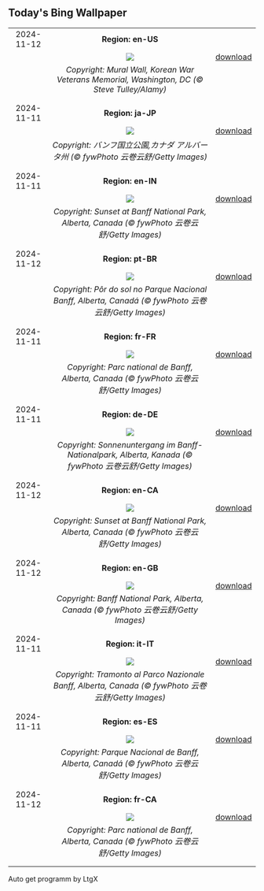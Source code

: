 ## Today's Bing Wallpaper
|      |      |      |
| :----: | :----: | :----: |
|2024-11-12|**Region: en-US**||
||![](https://www.bing.com/th?id=OHR.VeteranReflections_EN-US4567357121_UHD.jpg&pid=hp&w=1152&h=648&rs=1&c=4)| [download](https://www.bing.com/th?id=OHR.VeteranReflections_EN-US4567357121_UHD.jpg)|
||*Copyright: Mural Wall, Korean War Veterans Memorial, Washington, DC (© Steve Tulley/Alamy)*
||
|||
|2024-11-11|**Region: ja-JP**||
||![](https://www.bing.com/th?id=OHR.Banff24_JA-JP2138489803_UHD.jpg&pid=hp&w=1152&h=648&rs=1&c=4)| [download](https://www.bing.com/th?id=OHR.Banff24_JA-JP2138489803_UHD.jpg)|
||*Copyright: バンフ国立公園,カナダ アルバータ州 (© fywPhoto 云卷云舒/Getty Images)*
||
|||
|2024-11-11|**Region: en-IN**||
||![](https://www.bing.com/th?id=OHR.Banff24_EN-IN9205670476_UHD.jpg&pid=hp&w=1152&h=648&rs=1&c=4)| [download](https://www.bing.com/th?id=OHR.Banff24_EN-IN9205670476_UHD.jpg)|
||*Copyright: Sunset at Banff National Park, Alberta, Canada (© fywPhoto 云卷云舒/Getty Images)*
||
|||
|2024-11-12|**Region: pt-BR**||
||![](https://www.bing.com/th?id=OHR.Banff24_PT-BR3167336781_UHD.jpg&pid=hp&w=1152&h=648&rs=1&c=4)| [download](https://www.bing.com/th?id=OHR.Banff24_PT-BR3167336781_UHD.jpg)|
||*Copyright: Pôr do sol no Parque Nacional Banff, Alberta, Canadá (© fywPhoto 云卷云舒/Getty Images)*
||
|||
|2024-11-11|**Region: fr-FR**||
||![](https://www.bing.com/th?id=OHR.Banff24_FR-FR8236269164_UHD.jpg&pid=hp&w=1152&h=648&rs=1&c=4)| [download](https://www.bing.com/th?id=OHR.Banff24_FR-FR8236269164_UHD.jpg)|
||*Copyright: Parc national de Banff, Alberta, Canada (© fywPhoto 云卷云舒/Getty Images)*
||
|||
|2024-11-11|**Region: de-DE**||
||![](https://www.bing.com/th?id=OHR.Banff24_DE-DE3210390625_UHD.jpg&pid=hp&w=1152&h=648&rs=1&c=4)| [download](https://www.bing.com/th?id=OHR.Banff24_DE-DE3210390625_UHD.jpg)|
||*Copyright: Sonnenuntergang im Banff-Nationalpark, Alberta, Kanada (© fywPhoto 云卷云舒/Getty Images)*
||
|||
|2024-11-12|**Region: en-CA**||
||![](https://www.bing.com/th?id=OHR.Banff24_EN-CA4781010771_UHD.jpg&pid=hp&w=1152&h=648&rs=1&c=4)| [download](https://www.bing.com/th?id=OHR.Banff24_EN-CA4781010771_UHD.jpg)|
||*Copyright: Sunset at Banff National Park, Alberta, Canada (© fywPhoto 云卷云舒/Getty Images)*
||
|||
|2024-11-12|**Region: en-GB**||
||![](https://www.bing.com/th?id=OHR.Banff24_EN-GB6552811708_UHD.jpg&pid=hp&w=1152&h=648&rs=1&c=4)| [download](https://www.bing.com/th?id=OHR.Banff24_EN-GB6552811708_UHD.jpg)|
||*Copyright: Banff National Park, Alberta, Canada (© fywPhoto 云卷云舒/Getty Images)*
||
|||
|2024-11-11|**Region: it-IT**||
||![](https://www.bing.com/th?id=OHR.Banff24_IT-IT4414822450_UHD.jpg&pid=hp&w=1152&h=648&rs=1&c=4)| [download](https://www.bing.com/th?id=OHR.Banff24_IT-IT4414822450_UHD.jpg)|
||*Copyright: Tramonto al Parco Nazionale Banff, Alberta, Canada (© fywPhoto 云卷云舒/Getty Images)*
||
|||
|2024-11-11|**Region: es-ES**||
||![](https://www.bing.com/th?id=OHR.Banff24_ES-ES2715898472_UHD.jpg&pid=hp&w=1152&h=648&rs=1&c=4)| [download](https://www.bing.com/th?id=OHR.Banff24_ES-ES2715898472_UHD.jpg)|
||*Copyright: Parque Nacional de Banff, Alberta, Canadá  (© fywPhoto 云卷云舒/Getty Images)*
||
|||
|2024-11-12|**Region: fr-CA**||
||![](https://www.bing.com/th?id=OHR.Banff24_FR-CA1813240291_UHD.jpg&pid=hp&w=1152&h=648&rs=1&c=4)| [download](https://www.bing.com/th?id=OHR.Banff24_FR-CA1813240291_UHD.jpg)|
||*Copyright: Parc national de Banff, Alberta, Canada (© fywPhoto 云卷云舒/Getty Images)*
||
|||

Auto get programm by LtgX
